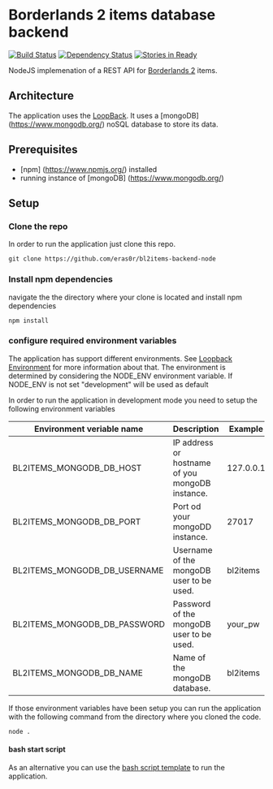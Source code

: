 # Borderlands 2 items database backend

[![Build Status](https://travis-ci.org/eras0r/bl2items-backend-node.svg?branch=master)](https://travis-ci.org/eras0r/bl2items-backend-node)
[![Dependency Status](https://www.versioneye.com/user/projects/56bdeec22a29ed002d2b0b59/badge.svg?style=flat)](https://www.versioneye.com/user/projects/56bdeec22a29ed002d2b0b59)
[![Stories in Ready](https://badge.waffle.io/eras0r/bl2items-backend-node.png?label=ready&title=Ready)](https://waffle.io/eras0r/bl2items-backend-node)

NodeJS implemenation of a REST API for [Borderlands 2](http://www.gearboxsoftware.com/games/borderlands-2) items.

## Architecture
The application uses the [LoopBack](http://loopback.io).
It uses a [mongoDB] (https://www.mongodb.org/) noSQL database to store its data.

## Prerequisites
* [npm] (https://www.npmjs.org/) installed
* running instance of [mongoDB] (https://www.mongodb.org/)

## Setup

### Clone the repo
In order to run the application just clone this repo.
```
git clone https://github.com/eras0r/bl2items-backend-node
```

### Install npm dependencies
navigate the the directory where your clone is located and install npm dependencies
```
npm install
```

### configure required environment variables
The application has support different environments. See [Loopback Environment](https://docs.strongloop.com/display/public/LB/Environment-specific+configuration) for more information about that.
The environment is determined by considering the NODE_ENV environment variable. If NODE_ENV is not set "development" will be used as default

In order to run the application in development mode you need to setup the following environment variables

| Environment veriable name    | Description                                     | Example    |
| ---------------------------- | ----------------------------------------------  | ---------- |
| BL2ITEMS_MONGODB_DB_HOST     | IP address or hostname of you mongoDB instance. | 127.0.0.1  |
| BL2ITEMS_MONGODB_DB_PORT     | Port od your mongoDD instance.                  | 27017      |
| BL2ITEMS_MONGODB_DB_USERNAME | Username of the mongoDB user to be used.        | bl2items   |
| BL2ITEMS_MONGODB_DB_PASSWORD | Password of the mongoDB user to be used.        | your_pw    |
| BL2ITEMS_MONGODB_DB_NAME     | Name of the mongoDB database.                   | bl2items   |

If those environment variables have been setup you can run the application with the following command from the directory where you cloned the code.
```
node .
```

#### bash start script
As an alternative you can use the [bash script template](start-bl2items-template.sh) to run the application.

